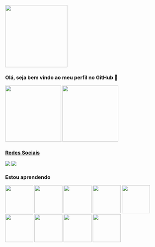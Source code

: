 <img src="https://user-images.githubusercontent.com/105893394/175117338-ab16270d-ae84-48c6-bb85-9d42871ccc22.gif" width="200" height="200" align="center"/> 

### Olá, seja bem vindo ao meu perfil no GitHub 👋

<div>
<a href="https://github.com/Dujuniorrr">
<img height="180em" src="https://github-readme-stats.vercel.app/api/top-langs/?username=Dujuniorrr&layout=compact&langs_count=7&theme=dracula"/>
<img height="180em" src="https://github-readme-stats.vercel.app/api?username=Dujuniorrr&show_icons=true&theme=dracula&include_all_commits=true&count_private=true"/>
</div>
 
 ### Redes Sociais
<div>
<a href="https://www.instagram.com/juniorr.fs/" target="_blank"><img src="https://img.shields.io/badge/-Instagram-%23E4405F?style=for-the-badge&logo=instagram&logoColor=white" target="_blank"></a>
<a href="https://www.linkedin.com/in/du-j%C3%BAnior-633897215" target="_blank"><img src="https://img.shields.io/badge/-LinkedIn-%230077B5?style=for-the-badge&logo=linkedin&logoColor=white" target="_blank"></a>   
</div>
 
 ### Estou aprendendo
<div>
 <img src="https://cdn.jsdelivr.net/gh/devicons/devicon/icons/c/c-original.svg" width="90" height="90" /> <img src="https://cdn.jsdelivr.net/gh/devicons/devicon/icons/html5/html5-original.svg" width="90" height="90"/> <img src="https://cdn.jsdelivr.net/gh/devicons/devicon/icons/css3/css3-original.svg" width="90" height="90" /> <img src="https://cdn.jsdelivr.net/gh/devicons/devicon/icons/mysql/mysql-original.svg" width="90" height="90"/> <img src="https://cdn.jsdelivr.net/gh/devicons/devicon/icons/linux/linux-original.svg" width="90" height="90" /> <img src="https://cdn.jsdelivr.net/gh/devicons/devicon/icons/python/python-original.svg"  width="90" height="90" /> <img src="https://cdn.jsdelivr.net/gh/devicons/devicon/icons/opencv/opencv-original-wordmark.svg" width="90" height="90" /> <img src="https://cdn.jsdelivr.net/gh/devicons/devicon/icons/java/java-original-wordmark.svg" width="90" height="90" /> <img src="https://cdn.jsdelivr.net/gh/devicons/devicon/icons/django/django-plain.svg" width="90" height="90" />
          
          
          
          
</div>
 



